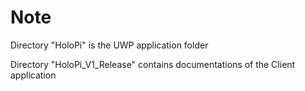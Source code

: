# Note
Directory "HoloPi" is the UWP application folder

Directory "HoloPi_V1_Release" contains documentations of the Client application
